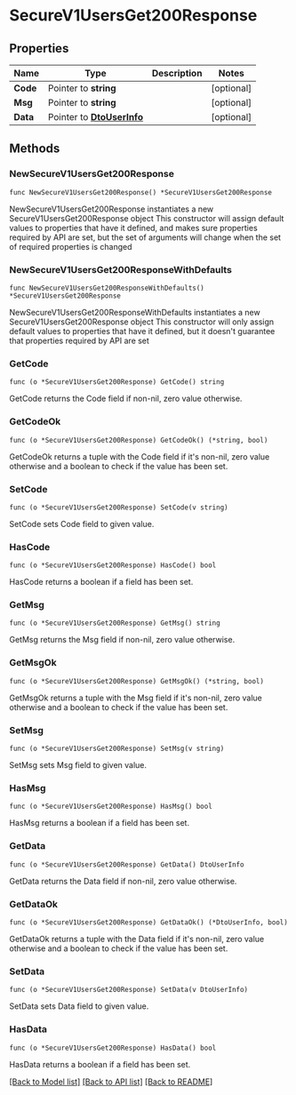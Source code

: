 # SecureV1UsersGet200Response

## Properties

Name | Type | Description | Notes
------------ | ------------- | ------------- | -------------
**Code** | Pointer to **string** |  | [optional]
**Msg** | Pointer to **string** |  | [optional]
**Data** | Pointer to [**DtoUserInfo**](DtoUserInfo.md) |  | [optional]

## Methods

### NewSecureV1UsersGet200Response

`func NewSecureV1UsersGet200Response() *SecureV1UsersGet200Response`

NewSecureV1UsersGet200Response instantiates a new SecureV1UsersGet200Response object
This constructor will assign default values to properties that have it defined,
and makes sure properties required by API are set, but the set of arguments
will change when the set of required properties is changed

### NewSecureV1UsersGet200ResponseWithDefaults

`func NewSecureV1UsersGet200ResponseWithDefaults() *SecureV1UsersGet200Response`

NewSecureV1UsersGet200ResponseWithDefaults instantiates a new SecureV1UsersGet200Response object
This constructor will only assign default values to properties that have it defined,
but it doesn't guarantee that properties required by API are set

### GetCode

`func (o *SecureV1UsersGet200Response) GetCode() string`

GetCode returns the Code field if non-nil, zero value otherwise.

### GetCodeOk

`func (o *SecureV1UsersGet200Response) GetCodeOk() (*string, bool)`

GetCodeOk returns a tuple with the Code field if it's non-nil, zero value otherwise
and a boolean to check if the value has been set.

### SetCode

`func (o *SecureV1UsersGet200Response) SetCode(v string)`

SetCode sets Code field to given value.

### HasCode

`func (o *SecureV1UsersGet200Response) HasCode() bool`

HasCode returns a boolean if a field has been set.

### GetMsg

`func (o *SecureV1UsersGet200Response) GetMsg() string`

GetMsg returns the Msg field if non-nil, zero value otherwise.

### GetMsgOk

`func (o *SecureV1UsersGet200Response) GetMsgOk() (*string, bool)`

GetMsgOk returns a tuple with the Msg field if it's non-nil, zero value otherwise
and a boolean to check if the value has been set.

### SetMsg

`func (o *SecureV1UsersGet200Response) SetMsg(v string)`

SetMsg sets Msg field to given value.

### HasMsg

`func (o *SecureV1UsersGet200Response) HasMsg() bool`

HasMsg returns a boolean if a field has been set.

### GetData

`func (o *SecureV1UsersGet200Response) GetData() DtoUserInfo`

GetData returns the Data field if non-nil, zero value otherwise.

### GetDataOk

`func (o *SecureV1UsersGet200Response) GetDataOk() (*DtoUserInfo, bool)`

GetDataOk returns a tuple with the Data field if it's non-nil, zero value otherwise
and a boolean to check if the value has been set.

### SetData

`func (o *SecureV1UsersGet200Response) SetData(v DtoUserInfo)`

SetData sets Data field to given value.

### HasData

`func (o *SecureV1UsersGet200Response) HasData() bool`

HasData returns a boolean if a field has been set.


[[Back to Model list]](../README.md#documentation-for-models) [[Back to API list]](../README.md#documentation-for-api-endpoints) [[Back to README]](../README.md)
